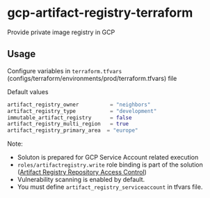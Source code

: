 # gcp-artifact-registry-terraform

Provide private image registry in GCP

## Usage

Configure variables in `terraform.tfvars` (configs/terraform/environments/prod/terraform.tfvars) file

Default values

```terraform
artifact_registry_owner          = "neighbors"
artifact_registry_type           = "development"
immutable_artifact_registry      = false
artifact_registry_multi_region   = true
artifact_registry_primary_area  = "europe"
```

Note:

- Soluton is prepared for GCP Service Account related execution
- `roles/artifactregistry.write` role binding is part of the solution ([Artifact Registry Repository Access Control](https://cloud.google.com/artifact-registry/docs/access-control))
- Vulnerability scanning is enabled by default.
- You must define `artifact_registry_serviceaccount` in tfvars file.
